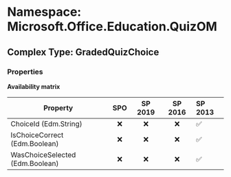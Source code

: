 # Namespace: Microsoft.Office.Education.QuizOM

## Complex Type: GradedQuizChoice

### Properties

**Availability matrix**

Property | SPO | SP 2019 | SP 2016 | SP 2013
----------|:---:|:-------:|:-------:|:-------
ChoiceId (Edm.String) | ❌ | ❌ | ❌ | ✅
IsChoiceCorrect (Edm.Boolean) | ❌ | ❌ | ❌ | ✅
WasChoiceSelected (Edm.Boolean) | ❌ | ❌ | ❌ | ✅
